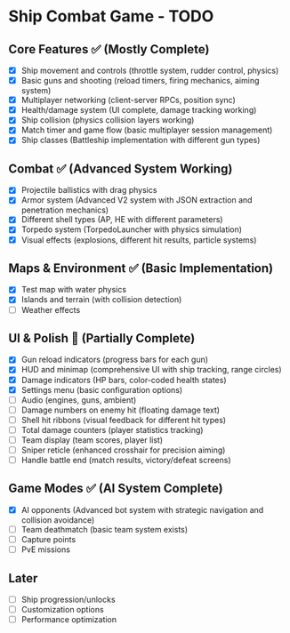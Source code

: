 # Ship Combat Game - TODO

## Core Features ✅ (Mostly Complete)
- [x] Ship movement and controls (throttle system, rudder control, physics)
- [x] Basic guns and shooting (reload timers, firing mechanics, aiming system)
- [x] Multiplayer networking (client-server RPCs, position sync)
- [x] Health/damage system (UI complete, damage tracking working)
- [x] Ship collision (physics collision layers working)
- [x] Match timer and game flow (basic multiplayer session management)
- [x] Ship classes (Battleship implementation with different gun types)

## Combat ✅ (Advanced System Working)
- [x] Projectile ballistics with drag physics
- [x] Armor system (Advanced V2 system with JSON extraction and penetration mechanics)
- [x] Different shell types (AP, HE with different parameters)
- [x] Torpedo system (TorpedoLauncher with physics simulation)
- [x] Visual effects (explosions, different hit results, particle systems)

## Maps & Environment ✅ (Basic Implementation)
- [x] Test map with water physics
- [x] Islands and terrain (with collision detection)
- [ ] Weather effects

## UI & Polish 🔄 (Partially Complete)
- [x] Gun reload indicators (progress bars for each gun)
- [x] HUD and minimap (comprehensive UI with ship tracking, range circles)
- [x] Damage indicators (HP bars, color-coded health states)
- [x] Settings menu (basic configuration options)
- [ ] Audio (engines, guns, ambient)
- [ ] Damage numbers on enemy hit (floating damage text)
- [ ] Shell hit ribbons (visual feedback for different hit types)
- [ ] Total damage counters (player statistics tracking)
- [ ] Team display (team scores, player list)
- [ ] Sniper reticle (enhanced crosshair for precision aiming)
- [ ] Handle battle end (match results, victory/defeat screens)

## Game Modes ✅ (AI System Complete) 
- [x] AI opponents (Advanced bot system with strategic navigation and collision avoidance)
- [ ] Team deathmatch (basic team system exists)
- [ ] Capture points
- [ ] PvE missions

## Later
- [ ] Ship progression/unlocks
- [ ] Customization options
- [ ] Performance optimization

